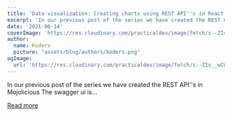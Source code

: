 ```yaml
---
title: 'Data visualization: Creating charts using REST API''s in React.js'
excerpt: 'In our previous post of the series we have created the REST API''s in Mojolicious  The swagger ui is...'
date: '2021-06-14'
coverImage: 'https://res.cloudinary.com/practicaldev/image/fetch/s--ZIs__wCW--/c_imagga_scale,f_auto,fl_progressive,h_420,q_auto,w_1000/https://dev-to-uploads.s3.amazonaws.com/uploads/articles/m1xcjnzl4cv4tyjufgk1.png'
author:
  name: Koders
  picture: "assets/blog/authors/koders.png"
ogImage:
  url: 'https://res.cloudinary.com/practicaldev/image/fetch/s--ZIs__wCW--/c_imagga_scale,f_auto,fl_progressive,h_420,q_auto,w_1000/https://dev-to-uploads.s3.amazonaws.com/uploads/articles/m1xcjnzl4cv4tyjufgk1.png'
---
```


In our previous post of the series we have created the REST API''s in Mojolicious  The swagger ui is...

[Read more](https://dev.to/raigaurav/data-visualization-creating-charts-using-rest-api-s-in-react-js-fmi)
